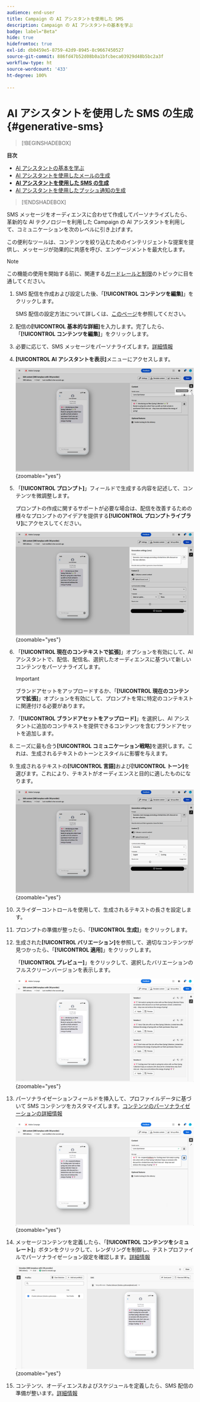 ```yaml
---
audience: end-user
title: Campaign の AI アシスタントを使用した SMS
description: Campaign の AI アシスタントの基本を学ぶ
badge: label="Beta"
hide: true
hidefromtoc: true
exl-id: db0459e5-8759-42d9-8945-8c9667450527
source-git-commit: 886fd47b52d08b0a1bfcbeca03929d48b5bc2a3f
workflow-type: ht
source-wordcount: '433'
ht-degree: 100%

---
```


# AI アシスタントを使用した SMS の生成 {#generative-sms}

>[!BEGINSHADEBOX]

**目次**

* [AI アシスタントの基本を学ぶ](generative-gs.md)
* [AI アシスタントを使用したメールの生成](generative-content.md)
* **[AI アシスタントを使用した SMS の生成](generative-sms.md)**
* [AI アシスタントを使用したプッシュ通知の生成](generative-push.md)

>[!ENDSHADEBOX]

SMS メッセージをオーディエンスに合わせて作成してパーソナライズしたら、革新的な AI テクノロジーを利用した Campaign の AI アシスタントを利用して、コミュニケーションを次のレベルに引き上げます。

この便利なツールは、コンテンツを絞り込むためのインテリジェントな提案を提供し、メッセージが効果的に共感を呼び、エンゲージメントを最大化します。

>[!NOTE]
>
>この機能の使用を開始する前に、関連する[ガードレールと制限](generative-gs.md#guardrails-and-limitations)のトピックに目を通してください。

1. SMS 配信を作成および設定した後、「**[!UICONTROL コンテンツを編集]**」をクリックします。

   SMS 配信の設定方法について詳しくは、[このページ](../sms/create-sms.md)を参照してください。

1. 配信の&#x200B;**[!UICONTROL 基本的な詳細]**&#x200B;を入力します。完了したら、「**[!UICONTROL コンテンツを編集]**」をクリックします。

1. 必要に応じて、SMS メッセージをパーソナライズします。[詳細情報](../sms/content-sms.md)

1. **[!UICONTROL AI アシスタントを表示]**&#x200B;メニューにアクセスします。

   ![](assets/sms-genai-1.png){zoomable=&quot;yes&quot;}

1. 「**[!UICONTROL プロンプト]**」フィールドで生成する内容を記述して、コンテンツを微調整します。

   プロンプトの作成に関するサポートが必要な場合は、配信を改善するための様々なプロンプトのアイデアを提供する&#x200B;**[!UICONTROL プロンプトライブラリ]**&#x200B;にアクセスしてください。

   ![](assets/sms-genai-2.png){zoomable=&quot;yes&quot;}

1. 「**[!UICONTROL 現在のコンテキストで拡張]**」オプションを有効にして、AI アシスタントで、配信、配信名、選択したオーディエンスに基づいて新しいコンテンツをパーソナライズします。

   >[!IMPORTANT]
   >
   > ブランドアセットをアップロードするか、「**[!UICONTROL 現在のコンテンツで拡張]**」オプションを有効にして、プロンプトを常に特定のコンテキストに関連付ける必要があります。

1. 「**[!UICONTROL ブランドアセットをアップロード]**」を選択し、AI アシスタントに追加のコンテキストを提供できるコンテンツを含むブランドアセットを追加します。

1. ニーズに最も合う&#x200B;**[!UICONTROL コミュニケーション戦略]**&#x200B;を選択します。これは、生成されるテキストのトーンとスタイルに影響を与えます。

1. 生成されるテキストの&#x200B;**[!UICONTROL 言語]**&#x200B;および&#x200B;**[!UICONTROL トーン]**&#x200B;を選びます。これにより、テキストがオーディエンスと目的に適したものになります。

   ![](assets/sms-genai-3.png){zoomable=&quot;yes&quot;}

1. スライダーコントロールを使用して、生成されるテキストの長さを設定します。

1. プロンプトの準備が整ったら、「**[!UICONTROL 生成]**」をクリックします。

1. 生成された&#x200B;**[!UICONTROL バリエーション]**&#x200B;を参照して、適切なコンテンツが見つかったら、「**[!UICONTROL 適用]**」をクリックします。

   「**[!UICONTROL プレビュー]**」をクリックして、選択したバリエーションのフルスクリーンバージョンを表示します。

   ![](assets/sms-genai-4.png){zoomable=&quot;yes&quot;}

1. パーソナライゼーションフィールドを挿入して、プロファイルデータに基づいて SMS コンテンツをカスタマイズします。[コンテンツのパーソナライゼーションの詳細情報](../personalization/personalize.md)

   ![](assets/sms-genai-5.png){zoomable=&quot;yes&quot;}

1. メッセージコンテンツを定義したら、「**[!UICONTROL コンテンツをシミュレート]**」ボタンをクリックして、レンダリングを制御し、テストプロファイルでパーソナライゼーション設定を確認します。[詳細情報](../preview-test/preview-content.md)

   ![](assets/sms-genai-6.png){zoomable=&quot;yes&quot;}

1. コンテンツ、オーディエンスおよびスケジュールを定義したら、SMS 配信の準備が整います。[詳細情報](../monitor/prepare-send.md)

